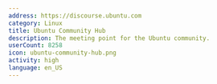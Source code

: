 ```yaml
---
address: https://discourse.ubuntu.com
category: Linux
title: Ubuntu Community Hub
description: The meeting point for the Ubuntu community.
userCount: 8258
icon: ubuntu-community-hub.png
activity: high
language: en_US
---
```

